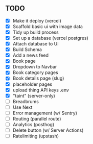 ## TODO

- [x] Make it deploy (vercel)
- [x] Scaffold basic ui with image data
- [x] Tidy up build process
- [x] Set up a database (vercel postgres)
- [x] Attach database to UI
- [x] Build Schema
- [x] Add a news feed
- [x] Book page
- [x] Dropdown to Navbar
- [x] Book category pages
- [x] Book details page (slug)
- [x] placeholder pages
- [x] upload thing API keys .env
- [x] "taint" (server-only)
- [ ] Breadbrums
- [ ] Use Next
- [ ] Error management (w/ Sentry)
- [ ] Routing (parallel route)
- [ ] Analytics (posthog)
- [ ] Delete button (w/ Server Actions)
- [ ] Ratelimiting (upstash)
